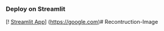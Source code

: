 ### Deploy on Streamlit
[! [Streamlit App](https://static.streamlit.io/badges/streamlit_badge_black_white.svg )]
(https://google.com)# Recontruction-Image
